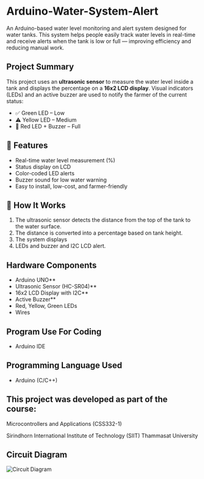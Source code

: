 # Arduino-Water-System-Alert

An Arduino-based water level monitoring and alert system designed for water tanks. This system helps people easily track water levels in real-time and receive alerts when the tank is low or full — improving efficiency and reducing manual work.

##  Project Summary

This project uses an **ultrasonic sensor** to measure the water level inside a tank and displays the percentage on a **16x2 LCD display**. Visual indicators (LEDs) and an active buzzer are used to notify the farmer of the current status:

- ✅ Green LED – Low
- ⚠️ Yellow LED – Medium
- 🔴 Red LED + Buzzer – Full

## 📌 Features

- Real-time water level measurement (%)
- Status display on LCD
- Color-coded LED alerts
- Buzzer sound for low water warning
- Easy to install, low-cost, and farmer-friendly

## 📄 How It Works

1. The ultrasonic sensor detects the distance from the top of the tank to the water surface.
2. The distance is converted into a percentage based on tank height.
3. The system displays
4. LEDs and buzzer and I2C LCD alert.

## Hardware Components
- Arduino UNO**
- Ultrasonic Sensor (HC-SR04)**  
- 16x2 LCD Display with I2C**  
- Active Buzzer**  
- Red, Yellow, Green LEDs
- Wires
  
## Program Use For Coding
 - Arduino IDE

## Programming Language Used
 - Arduino (C/C++)
   
## This project was developed as part of the course:

Microcontrollers and Applications (CSS332-1)

Sirindhorn International Institute of Technology (SIIT)
Thammasat University




## Circuit Diagram
![Circuit Diagram](https://img2.pic.in.th/pic/Screenshot-2568-05-16-at-12.28.29.png)

